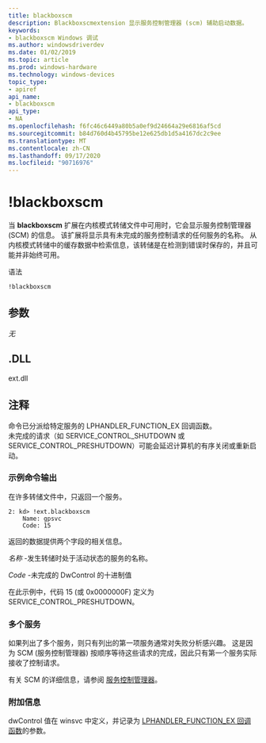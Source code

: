 ```yaml
---
title: blackboxscm
description: Blackboxscmextension 显示服务控制管理器 (scm) 辅助启动数据。
keywords:
- blackboxscm Windows 调试
ms.author: windowsdriverdev
ms.date: 01/02/2019
ms.topic: article
ms.prod: windows-hardware
ms.technology: windows-devices
topic_type:
- apiref
api_name:
- blackboxscm
api_type:
- NA
ms.openlocfilehash: f6fc46c6449a80b5a0ef9d24664a29e6816af5cd
ms.sourcegitcommit: b84d760d4b45795be12e625db1d5a4167dc2c9ee
ms.translationtype: MT
ms.contentlocale: zh-CN
ms.lasthandoff: 09/17/2020
ms.locfileid: "90716976"
---
```

# <a name="blackboxscm"></a>!blackboxscm

当 **blackboxscm** 扩展在内核模式转储文件中可用时，它会显示服务控制管理器 (SCM) 的信息。 该扩展将显示具有未完成的服务控制请求的任何服务的名称。    从内核模式转储中的缓存数据中检索信息，该转储是在检测到错误时保存的，并且可能并非始终可用。


语法

```dbgcmd
!blackboxscm  
```

## <a name="span-idparametersspanparameters"></a><span id="Parameters"></span>参数

*无*   


## <a name="span-iddllspanspan-iddllspandll"></a><span id="DLL"></span><span id="dll"></span>.DLL

ext.dll


## <a name="span-idremarksspanremarks"></a><span id="Remarks"></span>注释

命令已分派给特定服务的 LPHANDLER_FUNCTION_EX 回调函数。  
未完成的请求（如 SERVICE_CONTROL_SHUTDOWN 或 SERVICE_CONTROL_PRESHUTDOWN）可能会延迟计算机的有序关闭或重新启动。

### <a name="example-command-output"></a>示例命令输出 

在许多转储文件中，只返回一个服务。

```dbgcmd
2: kd> !ext.blackboxscm
    Name: gpsvc
    Code: 15
```

返回的数据提供两个字段的相关信息。

*名称* -发生转储时处于活动状态的服务的名称。

*Code* -未完成的 DwControl 的十进制值

在此示例中，代码 15 (或 0x0000000F) 定义为 SERVICE_CONTROL_PRESHUTDOWN。


### <a name="multiple-services"></a>多个服务

如果列出了多个服务，则只有列出的第一项服务通常对失败分析感兴趣。  这是因为 SCM (服务控制管理器) 按顺序等待这些请求的完成，因此只有第一个服务实际接收了控制请求。

有关 SCM 的详细信息，请参阅 [服务控制管理器](/windows/desktop/Services/service-control-manager)。


### <a name="span-idadditional_informationspanadditional-information"></a><span id="Additional_Information"></span>附加信息

dwControl 值在 winsvc 中定义，并记录为 [LPHANDLER_FUNCTION_EX 回调函数](/windows/win32/api/winsvc/nc-winsvc-lphandler_function_ex#parameters)的参数。

 